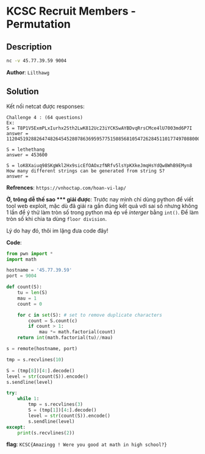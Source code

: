 # KCSC Recruit Members - Permutation

## Description
```bash
nc -v 45.77.39.59 9004
```
**Author**: `Lilthawg`

## Solution
Kết nối netcat được responses:
``` 
Challenge 4 : (64 questions)
Ex:
S = T8P1V5ExmPLxIurhx2Sth2LwK812Uc23iYCKSwAYBDvqRrsCMce4lU7003md6P7I
answer = 1120451928826474826454528078636959577515085681054726284511017749708800000000000000

S = lethethang
answer = 453600

S = loK8Xaiuq98SKgWkl2Hx9sicEfOAOxzfNRfv5lsYpKXkeJmqHsYdQw8WhB9EMyn8
How many different strings can be generated from string S?
answer = 
```
**Refrences**: `https://vnhoctap.com/hoan-vi-lap/`

**Ờ, trông dễ thế sao \*\*\* giải được**: Trước nay mình chỉ dùng python để viết tool web exploit, mặc dù đã giải ra gần đúng kết quả với sai số nhưng không 1 lần để ý thử làm tròn số trong python mà ép về *interger* bằng `int()`. Để làm tròn số khi chia ta dùng `floor division`.

Lý do hay đó, thôi im lặng đưa code đây!

**Code**:

```python
from pwn import *
import math

hostname = '45.77.39.59'
port = 9004

def count(S):
    tu = len(S)
    mau = 1
    count = 0

    for c in set(S): # set to remove duplicate characters
        count = S.count(c)
        if count > 1:
            mau *= math.factorial(count)
    return int(math.factorial(tu)//mau)

s = remote(hostname, port)

tmp = s.recvlines(10)

S = (tmp[8])[4:].decode()
level = str(count(S)).encode()
s.sendline(level)

try:
    while 1:
        tmp = s.recvlines(3)
        S = (tmp[1])[4:].decode()
        level = str(count(S)).encode()
        s.sendline(level)
except:
    print(s.recvlines(2))
```

**flag**: `KCSC{Amazingg ! Were you good at math in high school?}`
